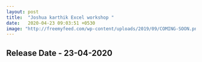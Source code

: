 ```yaml
---
layout: post
title:  "Joshua karthik Excel workshop "
date:   2020-04-23 09:03:51 +0530
image: "http://freemyfeed.com/wp-content/uploads/2019/09/COMING-SOON.png"
---
```


 

<h2>Release Date - 23-04-2020</h2>

 

